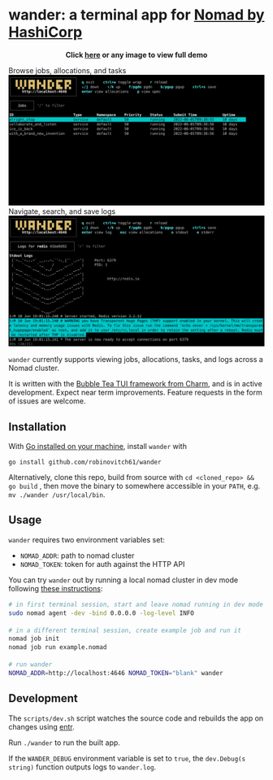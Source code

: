 # wander: a terminal app for [Nomad by HashiCorp](https://www.nomadproject.io/)

<p align="center"><strong>Click <a href="https://robinovitch61-cdn.s3.us-west-2.amazonaws.com/wander.gif">here</a> or any image to view full demo</strong></p>

Browse jobs, allocations, and tasks
[![wander](./img/wander.jpg)](https://robinovitch61-cdn.s3.us-west-2.amazonaws.com/wander.gif)
Navigate, search, and save logs
[![wander](./img/logs.jpg)](https://robinovitch61-cdn.s3.us-west-2.amazonaws.com/wander.gif)

`wander` currently supports viewing jobs, allocations, tasks, and logs across a Nomad cluster.

It is written with the [Bubble Tea TUI framework from Charm](https://github.com/charmbracelet/bubbletea), and is in
active development. Expect near term improvements. Feature requests in the form of issues are welcome.

## Installation

With [Go installed on your machine](https://go.dev/doc/install), install `wander` with

```shell
go install github.com/robinovitch61/wander
```

Alternatively, clone this repo, build from source with `cd <cloned_repo> && go build`
, then move the binary to somewhere accessible in your `PATH`, e.g. `mv ./wander /usr/local/bin`.

## Usage

`wander` requires two environment variables set:

- `NOMAD_ADDR`: path to nomad cluster
- `NOMAD_TOKEN`: token for auth against the HTTP API

You can try `wander` out by running a local nomad cluster in dev mode
following [these instructions](https://learn.hashicorp.com/tutorials/nomad/get-started-run?in=nomad/get-started):

```sh
# in first terminal session, start and leave nomad running in dev mode
sudo nomad agent -dev -bind 0.0.0.0 -log-level INFO

# in a different terminal session, create example job and run it
nomad job init
nomad job run example.nomad

# run wander
NOMAD_ADDR=http://localhost:4646 NOMAD_TOKEN="blank" wander
```

## Development

The `scripts/dev.sh` script watches the source code and rebuilds the app on changes
using [entr](https://github.com/eradman/entr).

Run `./wander` to run the built app.

If the `WANDER_DEBUG` environment variable is set to `true`, the `dev.Debug(s string)` function outputs logs
to `wander.log`.
